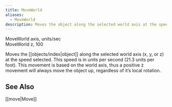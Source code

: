 ```yaml
---
title: MoveWorld
aliases:
  - MoveWorld
description: Moves the object along the selected world axis at the speed selected.
---
```

MoveWorld axis, units/sec  
MoveWorld z, 100  

Moves the [[objects/index|object]] along the selected world axis (x, y, or z) at the speed selected. This speed is in units per second (21.3 units per foot). This movement is based on the world axis, thus a positive z movement will always move the object up, regardless of it’s local rotation.

## See Also  
[[move|Move]]  

